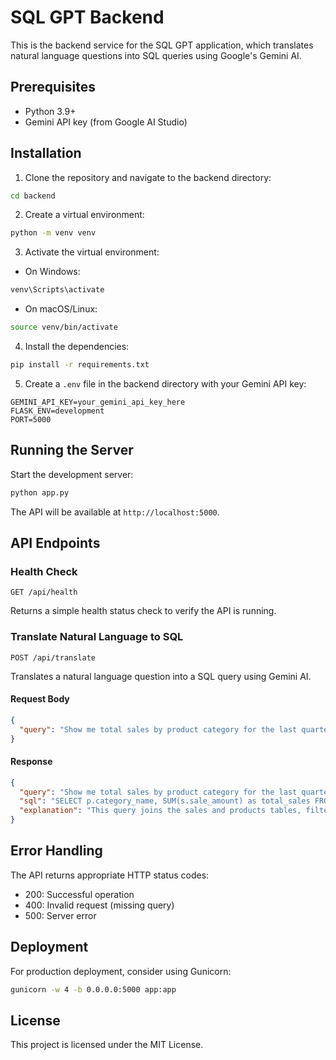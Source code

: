 # SQL GPT Backend

This is the backend service for the SQL GPT application, which translates natural language questions into SQL queries using Google's Gemini AI.

## Prerequisites

- Python 3.9+
- Gemini API key (from Google AI Studio)

## Installation

1. Clone the repository and navigate to the backend directory:

```bash
cd backend
```

2. Create a virtual environment:

```bash
python -m venv venv
```

3. Activate the virtual environment:

- On Windows:
```bash
venv\Scripts\activate
```

- On macOS/Linux:
```bash
source venv/bin/activate
```

4. Install the dependencies:

```bash
pip install -r requirements.txt
```

5. Create a `.env` file in the backend directory with your Gemini API key:

```
GEMINI_API_KEY=your_gemini_api_key_here
FLASK_ENV=development
PORT=5000
```

## Running the Server

Start the development server:

```bash
python app.py
```

The API will be available at `http://localhost:5000`.

## API Endpoints

### Health Check

```
GET /api/health
```

Returns a simple health status check to verify the API is running.

### Translate Natural Language to SQL

```
POST /api/translate
```

Translates a natural language question into a SQL query using Gemini AI.

#### Request Body

```json
{
  "query": "Show me total sales by product category for the last quarter"
}
```

#### Response

```json
{
  "query": "Show me total sales by product category for the last quarter",
  "sql": "SELECT p.category_name, SUM(s.sale_amount) as total_sales FROM sales s JOIN products p ON s.product_id = p.id WHERE s.sale_date >= DATEADD(QUARTER, -1, GETDATE()) GROUP BY p.category_name ORDER BY total_sales DESC;",
  "explanation": "This query joins the sales and products tables, filters for sales in the last quarter, groups by product category, sums the sale amounts, and orders by total sales in descending order."
}
```

## Error Handling

The API returns appropriate HTTP status codes:

- 200: Successful operation
- 400: Invalid request (missing query)
- 500: Server error

## Deployment

For production deployment, consider using Gunicorn:

```bash
gunicorn -w 4 -b 0.0.0.0:5000 app:app
```

## License

This project is licensed under the MIT License. 